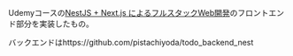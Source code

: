 Udemyコースの[NestJS + Next.js によるフルスタックWeb開発](https://www.udemy.com/course/nestjs-nextjs-restapi-react/)のフロントエンド部分を実装したもの。

バックエンドはhttps://github.com/pistachiyoda/todo_backend_nest
